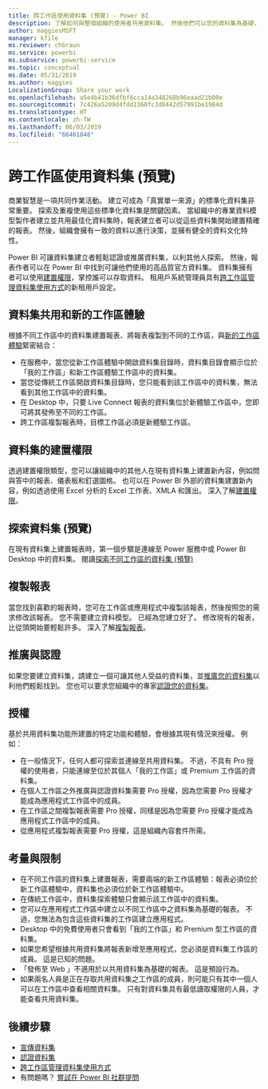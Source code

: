 ```yaml
---
title: 跨工作區使用資料集 (預覽) - Power BI
description: 了解如何與整個組織的使用者共用資料集。 然後他們可以您的資料集為基礎，在自己的工作區中建置報表。
author: maggiesMSFT
manager: kfile
ms.reviewer: chbraun
ms.service: powerbi
ms.subservice: powerbi-service
ms.topic: conceptual
ms.date: 05/31/2019
ms.author: maggies
LocalizationGroup: Share your work
ms.openlocfilehash: a5e4b41b36dfbf6cca14a348268b96eaad21b00e
ms.sourcegitcommit: 7c426a5209d4fdd1360fc3d0442d57991be1984d
ms.translationtype: HT
ms.contentlocale: zh-TW
ms.lasthandoff: 06/03/2019
ms.locfileid: "66461848"
---
```

# <a name="use-datasets-across-workspaces-preview"></a>跨工作區使用資料集 (預覽)

商業智慧是一項共同作業活動。 建立可成為「真實單一來源」的標準化資料集非常重要。 探索及重複使用這些標準化資料集是關鍵因素。 當組織中的專業資料模型製作者建立並共用最佳化資料集時，報表建立者可以從這些資料集開始建置精確的報表。 然後，組織會擁有一致的資料以進行決策，並擁有健全的資料文化特性。

Power BI 可讓資料集建立者輕鬆認證或推廣資料集，以利其他人探索。 然後，報表作者可以在 Power BI 中找到可讓他們使用的高品質官方資料集。 資料集擁有者可以使用[建置權限](service-datasets-build-permissions.md#build-permissions-for-shared-datasets)，掌控誰可以存取資料。 租用戶系統管理員具有[跨工作區管理資料集使用方式](service-datasets-admin-across-workspaces.md)的新租用戶設定。

## <a name="dataset-sharing-and-the-new-workspace-experience"></a>資料集共用和新的工作區體驗

根據不同工作區中的資料集建置報表、將報表複製到不同的工作區，與[新的工作區體驗](service-create-the-new-workspaces.md)緊密結合：

- 在服務中，當您從新工作區體驗中開啟資料集目錄時，資料集目錄會顯示位於「我的工作區」和新工作區體驗工作區中的資料集。 
- 當您從傳統工作區開啟資料集目錄時，您只能看到該工作區中的資料集，無法看到其他工作區中的資料集。
- 在 Desktop 中，只要 Live Connect 報表的資料集位於新體驗工作區中，您即可將其發佈至不同的工作區。
- 跨工作區複製報表時，目標工作區必須是新體驗工作區。

## <a name="build-permission-for-datasets"></a>資料集的建置權限

透過建置權限類型，您可以讓組織中的其他人在現有資料集上建置新內容，例如問與答中的報表、儀表板和釘選圖格。 也可以在 Power BI 外部的資料集建置新內容，例如透過使用 Excel 分析的 Excel 工作表、XMLA 和匯出。 深入了解[建置權限](service-datasets-build-permissions.md#build-permissions-for-shared-datasets)。

## <a name="discover-datasets-preview"></a>探索資料集 (預覽)

在現有資料集上建置報表時，第一個步驟是連線至 Power 服務中或 Power BI Desktop 中的資料集。 閱讀[探索不同工作區的資料集 (預覽)](service-datasets-discover-across-workspaces.md)

## <a name="copy-a-report"></a>複製報表

當您找到喜歡的報表時，您可在工作區或應用程式中複製該報表，然後按照您的需求修改該報表。 您不需要建立資料模型。 已經為您建立好了。 修改現有的報表，比從頭開始要輕鬆許多。 深入了解[複製報表](service-datasets-copy-reports.md)。

## <a name="promotion-and-certification"></a>推廣與認證

如果您要建立資料集，請建立一個可讓其他人受益的資料集，並[推廣您的資料集](service-datasets-promote.md)以利他們輕鬆找到。 您也可以要求您組織中的專家[認證您的資料集](service-datasets-certify.md)。

## <a name="licensing"></a>授權

基於共用資料集功能所建置的特定功能和體驗，會根據其現有情況來授權。  例如：

- 在一般情況下，任何人都可探索並連線至共用資料集。 不過，不具有 Pro 授權的使用者，只能連線至位於其個人「我的工作區」或 Premium 工作區的資料集。
- 在個人工作區之外推廣與認證資料集需要 Pro 授權，因為您需要 Pro 授權才能成為應用程式工作區中的成員。
- 在工作區之間複製報表需要 Pro 授權，同樣是因為您需要 Pro 授權才能成為應用程式工作區中的成員。
- 從應用程式複製報表需要 Pro 授權，這是組織內容套件所需。

## <a name="considerations-and-limitations"></a>考量與限制

- 在不同工作區的資料集上建置報表，需要兩端的新工作區體驗：報表必須位於新工作區體驗中，資料集也必須位於新工作區體驗中。
- 在傳統工作區中，資料集探索體驗只會顯示該工作區中的資料集。
- 您可以在應用程式工作區中建立以不同工作區中之資料集為基礎的報表。 不過，您無法為包含這些資料集的工作區建立應用程式。
- Desktop 中的免費使用者只會看到「我的工作區」和 Premium 型工作區的資料集。
- 如果您希望根據共用資料集將報表新增至應用程式，您必須是資料集工作區的成員。 這是已知的問題。
- 「發佈至 Web 」不適用於以共用資料集為基礎的報表。 這是預設行為。
- 如果兩名人員是正在存取共用資料集之工作區的成員，則可能只有其中一個人可以在工作區中查看相關資料集。 只有對資料集具有最低讀取權限的人員，才能查看共用資料集。 

## <a name="next-steps"></a>後續步驟

- [宣傳資料集](service-datasets-promote.md)
- [認證資料集](service-datasets-certify.md)
- [跨工作區管理資料集使用方式](service-datasets-admin-across-workspaces.md)
- 有問題嗎？ [嘗試在 Power BI 社群提問](http://community.powerbi.com/)
